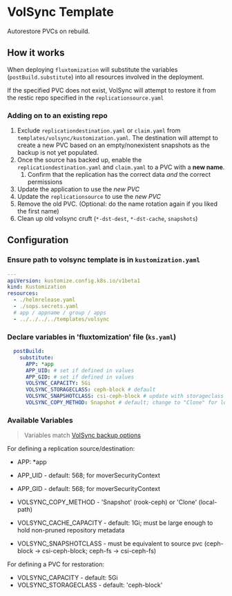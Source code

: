 # VolSync Template

Autorestore PVCs on rebuild.

## How it works

When deploying `fluxtomization` will substitute the variables (`postBuild.substitute`) into all resources involved in the deployment.

If the specified PVC does not exist, VolSync will attempt to restore it from the restic repo specified in the `replicationsource.yaml`

### Adding on to an existing repo

1. Exclude `replicationdestination.yaml` or `claim.yaml` from `templates/volsync/kustomization.yaml`.  The destination will attempt to create a new PVC based on an empty/nonexistent snapshots as the backup is not yet populated.
2. Once the source has backed up, enable the `replicationdestination.yaml` and `claim.yaml` to a PVC with a **new name**.
   1. Confirm that the replication has the correct data _and_ the correct permissions
3. Update the application to use the _new PVC_
4. Update the `replicationsource` to use the _new PVC_
5. Remove the old PVC.  (Optional: do the name rotation again if you liked the first name)
6. Clean up old volsync cruft (`*-dst-dest`, `*-dst-cache`, `snapshots`)

## Configuration

### Ensure path to volsync template is in `kustomization.yaml`

```yaml
---
apiVersion: kustomize.config.k8s.io/v1beta1
kind: Kustomization
resources:
  - ./helmrelease.yaml
  - ./sops.secrets.yaml
  # app / appname / group / apps
  - ../../../../templates/volsync
```

### Declare variables in 'fluxtomization' file (`ks.yaml`)

```yaml
  postBuild:
    substitute:
      APP: *app
      APP_UID: # set if defined in values
      APP_GID: # set if defined in values
      VOLSYNC_CAPACITY: 5Gi
      VOLSYNC_STORAGECLASS: ceph-block # default
      VOLSYNC_SNAPSHOTCLASS: csi-ceph-block # update with storageclass
      VOLSYNC_COPY_METHOD: Snapshot # default; change to "Clone" for local-path
```

### Available Variables

> Variables match [VolSync backup options](https://volsync.readthedocs.io/en/stable/usage/restic/index.html#backup-options)

For defining a replication source/destination:

- APP: \*app
- APP_UID - default: 568; for moverSecurityContext
- APP_GID - default: 568; for moverSecurityContext

- VOLSYNC_COPY_METHOD - 'Snapshot' (rook-ceph) or 'Clone' (local-path)
- VOLSYNC_CACHE_CAPACITY - default: 1Gi; must be large enough to hold non-pruned repository metadata
- VOLSYNC_SNAPSHOTCLASS - must be equivalent to source pvc (ceph-block -> csi-ceph-block; ceph-fs -> csi-ceph-fs)

For defining a PVC for restoration:

- VOLSYNC_CAPACITY - default: 5Gi
- VOLSYNC_STORAGECLASS - default: 'ceph-block'

